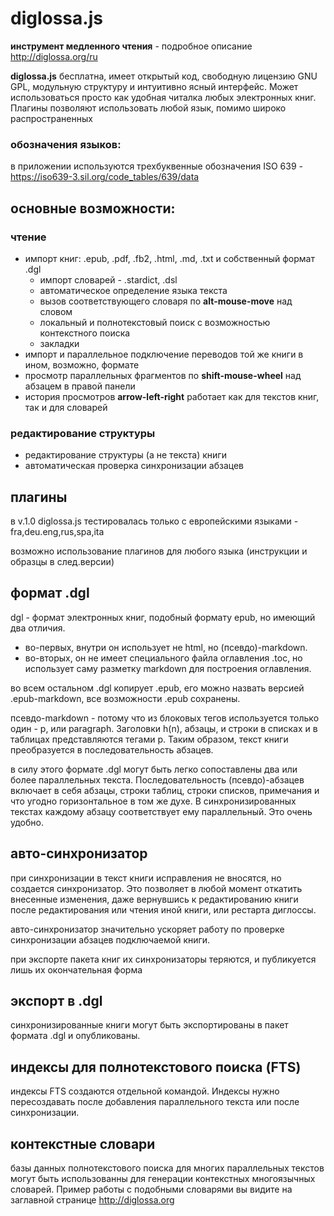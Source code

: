 # **diglossa.js**

**инструмент медленного чтения** - подробное описание <span class="external">http://diglossa.org/ru</span>

**diglossa.js** бесплатна, имеет открытый код, свободную лицензию GNU GPL, модульную структуру и интуитивно ясный интерфейс. Может использоваться просто как удобная читалка любых электронных книг. Плагины позволяют использовать любой язык, помимо широко распространенных

### обозначения языков:
  в приложении используются трехбуквенные обозначения ISO 639 - <span class="external">https://iso639-3.sil.org/code_tables/639/data</span>

## основные возможности:

### чтение
- импорт книг: .epub, .pdf, .fb2, .html, .md, .txt и собственный формат .dgl
   - импорт словарей - .stardict, .dsl
   - автоматическое определение языка текста
   - вызов соответствующего словаря по **alt-mouse-move** над словом
   - локальный и полнотекстовый поиск с возможностью контекстного поиска
   - закладки
- импорт и параллельное подключение переводов той же книги в ином, возможно, формате
- просмотр параллельных фрагментов по **shift-mouse-wheel** над абзацем в правой панели
- история просмотров **arrow-left-right** работает как для текстов книг, так и для словарей

### редактирование структуры
- редактирование структуры (а не текста) книги
- автоматическая проверка синхронизации абзацев

## плагины
в v.1.0 diglossa.js тестировалась только с европейскими языками - fra,deu.eng,rus,spa,ita

возможно использование плагинов для любого языка (инструкции и образцы в след.версии)


## формат .dgl
dgl - формат электронных книг, подобный формату epub, но имеющий два отличия.

- во-первых, внутри он использует не html, но (псевдо)-markdown.
- во-вторых, он не имеет специального файла оглавления .toc, но использует саму разметку markdown для построения оглавления.

во всем остальном .dgl копирует .epub, его можно назвать версией .epub-markdown, все возможности .epub сохранены.

псевдо-markdown - потому что из блоковых тегов используется только один - p, или paragraph. Заголовки h(n), абзацы, и строки в списках и в таблицах представляются тегами p. Таким образом, текст книги преобразуется в последовательность абзацев.

в силу этого формате .dgl могут быть легко сопоставлены два или более параллельных текста. Последовательность (псевдо)-абзацев включает в себя абзацы, строки таблиц, строки списков, примечания и что угодно горизонтальное в том же духе. В синхронизированных текстах каждому абзацу соответствует ему параллельный. Это очень удобно.

## авто-синхронизатор

при синхронизации в текст книги исправления не вносятся, но создается синхронизатор. Это позволяет в любой момент откатить внесенные изменения, даже вернувшись к редактированию книги после редактирования или чтения иной книги, или рестарта диглоссы.

авто-синхронизатор значительно ускоряет работу по проверке синхронизации абзацев подключаемой книги.

при экспорте пакета книг их синхронизаторы теряются, и публикуется лишь их окончательная форма

## экспорт в .dgl

синхронизированные книги могут быть экспортированы в пакет формата .dgl и опубликованы.

## индексы для полнотекстового поиска (FTS)

индексы FTS создаются отдельной командой. Индексы нужно пересоздавать после добавления параллельного текста или после синхронизации.

## контекстные словари

базы данных полнотекстового поиска для многих параллельных текстов могут быть использованны для генерации контекстных многоязычных словарей. Пример работы с подобными словарями вы видите на заглавной странице <span class="external">http://diglossa.org</span>

&nbsp;
